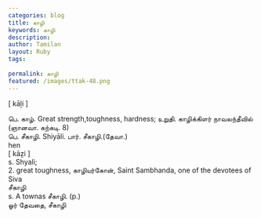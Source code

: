 ```yaml
---
categories: blog
title: காழி
keywords: காழி
description: 
author: Tamilan
layout: Ruby
tags: 
 
permalink: காழி
featured: /images/ttak-48.png
---
```

  
[ kāḻi ]  
  
பெ. காழ். Great strength,toughness, hardness; உறுதி. காழிக்கிளர் நாவலந்தீவில் (ஞானவா. கற்கடி. 8)  
பெ. சீகாழி. Shiyāli. பார். சீகாழி.(தேவா.)  
hen  
[ kāẕi ]  
s. Shyali;  
2. great toughness, காழியர்கோன், Saint Sambhanda, one of the devotees of Siva  
சீகாழி  
s. A townas சீகாழி. (p.)  
ஓர் தேவதை, சீகாழி